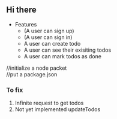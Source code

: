 ## Hi there
- Features
    - (A user can sign up)
    - (A user can sign in)
    - A user can create todo
    - A user can see their exisiting todos
    - A user can mark todos as done


//initialize a node packet <br>
//put a package.json


### To fix
1. Infinite request to get todos
2. Not yet implemented updateTodos